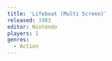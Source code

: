 ```yaml
---
title: 'Lifeboat (Multi Screen)'
released: 1983
editor: Nintendo
players: 1
genres:
  - Action
---
```

